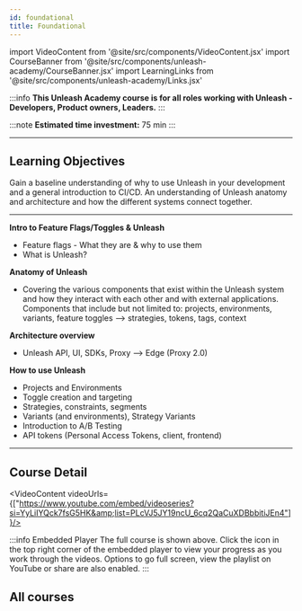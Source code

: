 ```yaml
---
id: foundational
title: Foundational
---
```

import VideoContent from '@site/src/components/VideoContent.jsx'
import CourseBanner from '@site/src/components/unleash-academy/CourseBanner.jsx'
import LearningLinks from '@site/src/components/unleash-academy/Links.jsx'

<CourseBanner level='beginners' description='Gain a baseline understanding of why to use Unleash in your development and a general introduction to CI/CD. An understanding of Unleash anatomy and architecture and how the different systems connect together.'/>

:::info
**This Unleash Academy course is for all roles working with Unleash - Developers, Product owners, Leaders.**
:::

:::note
**Estimated time investment:** 75 min
:::

---

## Learning Objectives

Gain a baseline understanding of why to use Unleash in your development and a general introduction to CI/CD.
An understanding of Unleash anatomy and architecture and how the different systems connect together.

---


**Intro to Feature Flags/Toggles & Unleash**
  - Feature flags - What they are & why to use them
  - What is Unleash?

**Anatomy of Unleash**
  - Covering the various components that exist within the Unleash system and how they interact with each other and with external applications. Components that include but not limited to: projects, environments, variants, feature toggles --> strategies, tokens, tags, context

**Architecture overview**
  - Unleash API, UI, SDKs, Proxy --> Edge (Proxy 2.0)

**How to use Unleash**
- Projects and Environments
- Toggle creation and targeting
- Strategies, constraints, segments
- Variants (and environments), Strategy Variants
- Introduction to A/B Testing
- API tokens (Personal Access Tokens, client, frontend)

---

## Course Detail

<VideoContent videoUrls={["https://www.youtube.com/embed/videoseries?si=YyLiIYQck7fsG5HK&amp;list=PLcVJ5JY19ncU_6cq2QaCuXDBbbitiJEn4"]}/>


:::info Embedded Player
The full course is shown above.
Click the icon in the top right corner of the embedded player to view your progress as you work through the videos.
Options to go full screen, view the playlist on YouTube or share are also enabled.
:::

## All courses

<LearningLinks />
